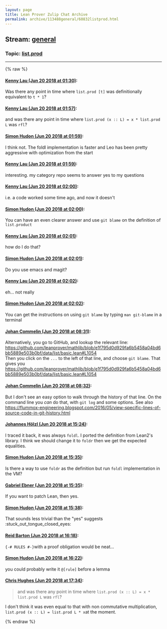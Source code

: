 ```yaml
---
layout: page
title: Lean Prover Zulip Chat Archive 
permalink: archive/113488general/60832listprod.html
---
```


## Stream: [general](index.html)
### Topic: [list.prod](60832listprod.html)

---


{% raw %}
#### [ Kenny Lau (Jun 20 2018 at 01:30)](https://leanprover.zulipchat.com/#narrow/stream/113488-general/topic/list.prod/near/128334739):
<p>Was there any point in time where <code>list.prod [t]</code> was definitionally equivalent to <code>t * 1</code>?</p>

#### [ Kenny Lau (Jun 20 2018 at 01:57)](https://leanprover.zulipchat.com/#narrow/stream/113488-general/topic/list.prod/near/128335761):
<p>and was there any point in time where <code>list.prod (x :: L) = x * list.prod L</code> was <code>rfl</code>?</p>

#### [ Simon Hudon (Jun 20 2018 at 01:59)](https://leanprover.zulipchat.com/#narrow/stream/113488-general/topic/list.prod/near/128335831):
<p>I think not. The foldl implementation is faster and Leo has been pretty aggressive with optimization from the start</p>

#### [ Kenny Lau (Jun 20 2018 at 01:59)](https://leanprover.zulipchat.com/#narrow/stream/113488-general/topic/list.prod/near/128335838):
<p>interesting. my category repo seems to answer yes to my questions</p>

#### [ Kenny Lau (Jun 20 2018 at 02:00)](https://leanprover.zulipchat.com/#narrow/stream/113488-general/topic/list.prod/near/128335887):
<p>i.e. a code worked some time ago, and now it doesn't</p>

#### [ Simon Hudon (Jun 20 2018 at 02:00)](https://leanprover.zulipchat.com/#narrow/stream/113488-general/topic/list.prod/near/128335915):
<p>You can have an even clearer answer and use <code>git blame</code> on the definition of <code>list.product</code></p>

#### [ Kenny Lau (Jun 20 2018 at 02:01)](https://leanprover.zulipchat.com/#narrow/stream/113488-general/topic/list.prod/near/128335924):
<p>how do I do that?</p>

#### [ Simon Hudon (Jun 20 2018 at 02:01)](https://leanprover.zulipchat.com/#narrow/stream/113488-general/topic/list.prod/near/128335941):
<p>Do you use emacs and magit?</p>

#### [ Kenny Lau (Jun 20 2018 at 02:02)](https://leanprover.zulipchat.com/#narrow/stream/113488-general/topic/list.prod/near/128335996):
<p>eh... not really</p>

#### [ Simon Hudon (Jun 20 2018 at 02:02)](https://leanprover.zulipchat.com/#narrow/stream/113488-general/topic/list.prod/near/128336002):
<p>You can get the instructions on using <code>git blame</code> by typing <code>man git-blame</code> in a terminal</p>

#### [ Johan Commelin (Jun 20 2018 at 08:31)](https://leanprover.zulipchat.com/#narrow/stream/113488-general/topic/list.prod/near/128347985):
<p>Alternatively, you go to GitHub, and lookup the relevant line: <a href="https://github.com/leanprover/mathlib/blob/e1f795d0d929fa6b5458a04bd6bb5889e503b0bf/data/list/basic.lean#L1054" target="_blank" title="https://github.com/leanprover/mathlib/blob/e1f795d0d929fa6b5458a04bd6bb5889e503b0bf/data/list/basic.lean#L1054">https://github.com/leanprover/mathlib/blob/e1f795d0d929fa6b5458a04bd6bb5889e503b0bf/data/list/basic.lean#L1054</a><br>
Then you click on the <code>...</code> to the left of that line, and choose <code>git blame</code>. That gives you <a href="https://github.com/leanprover/mathlib/blob/e1f795d0d929fa6b5458a04bd6bb5889e503b0bf/data/list/basic.lean#L1054" target="_blank" title="https://github.com/leanprover/mathlib/blob/e1f795d0d929fa6b5458a04bd6bb5889e503b0bf/data/list/basic.lean#L1054">https://github.com/leanprover/mathlib/blob/e1f795d0d929fa6b5458a04bd6bb5889e503b0bf/data/list/basic.lean#L1054</a></p>

#### [ Johan Commelin (Jun 20 2018 at 08:32)](https://leanprover.zulipchat.com/#narrow/stream/113488-general/topic/list.prod/near/128348026):
<p>But I don't see an easy option to walk through the history of that line. On the command line you <em>can</em> do that, with <code>git log</code> and some options. See also <a href="https://flummox-engineering.blogspot.com/2016/05/view-specific-lines-of-source-code-in-git-history.html" target="_blank" title="https://flummox-engineering.blogspot.com/2016/05/view-specific-lines-of-source-code-in-git-history.html">https://flummox-engineering.blogspot.com/2016/05/view-specific-lines-of-source-code-in-git-history.html</a></p>

#### [ Johannes Hölzl (Jun 20 2018 at 15:24)](https://leanprover.zulipchat.com/#narrow/stream/113488-general/topic/list.prod/near/128362377):
<p>I traced it back, it was always <code>foldl</code>. I ported the definition from Lean2's library. I think we should change it to <code>foldr</code> then we get the expected equalities.</p>

#### [ Simon Hudon (Jun 20 2018 at 15:35)](https://leanprover.zulipchat.com/#narrow/stream/113488-general/topic/list.prod/near/128362751):
<p>Is there a way to use <code>foldr</code> as the definition but run <code>foldl</code> implementation in the VM?</p>

#### [ Gabriel Ebner (Jun 20 2018 at 15:35)](https://leanprover.zulipchat.com/#narrow/stream/113488-general/topic/list.prod/near/128362770):
<p>If you want to patch Lean, then yes.</p>

#### [ Simon Hudon (Jun 20 2018 at 15:38)](https://leanprover.zulipchat.com/#narrow/stream/113488-general/topic/list.prod/near/128362903):
<p>That sounds less trivial than the "yes" suggests <span class="emoji emoji-1f61d" title="stuck out tongue closed eyes">:stuck_out_tongue_closed_eyes:</span></p>

#### [ Reid Barton (Jun 20 2018 at 16:18)](https://leanprover.zulipchat.com/#narrow/stream/113488-general/topic/list.prod/near/128364747):
<p><code>{-# RULES #-}</code>with a proof obligation would be neat...</p>

#### [ Simon Hudon (Jun 20 2018 at 16:22)](https://leanprover.zulipchat.com/#narrow/stream/113488-general/topic/list.prod/near/128364931):
<p>you could probably write it <code>@[rule]</code> before a lemma</p>

#### [ Chris Hughes (Jun 20 2018 at 17:34)](https://leanprover.zulipchat.com/#narrow/stream/113488-general/topic/list.prod/near/128368155):
<blockquote>
<p>and was there any point in time where <code>list.prod (x :: L) = x * list.prod L</code> was <code>rfl</code>?</p>
</blockquote>
<p>I don't think it was even equal to that with non commutative multiplication, <code>list.prod (x :: L) = list.prod L * x</code>at the moment.</p>


{% endraw %}

